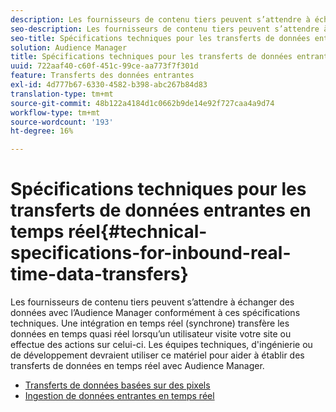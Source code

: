 ```yaml
---
description: Les fournisseurs de contenu tiers peuvent s’attendre à échanger des données avec l’Audience Manager conformément à ces spécifications techniques. Une intégration en temps réel (synchrone) transfère les données en temps quasi réel lorsqu’un utilisateur visite votre site ou effectue des actions sur celui-ci. Les équipes techniques, d'ingénierie ou de développement devraient utiliser ce matériel pour aider à établir des transferts de données en temps réel avec Audience Manager.
seo-description: Les fournisseurs de contenu tiers peuvent s’attendre à échanger des données avec l’Audience Manager conformément à ces spécifications techniques. Une intégration en temps réel (synchrone) transfère les données en temps quasi réel lorsqu’un utilisateur visite votre site ou effectue des actions sur celui-ci. Les équipes techniques, d'ingénierie ou de développement devraient utiliser ce matériel pour aider à établir des transferts de données en temps réel avec Audience Manager.
seo-title: Spécifications techniques pour les transferts de données entrantes en temps réel
solution: Audience Manager
title: Spécifications techniques pour les transferts de données entrantes en temps réel
uuid: 722aaf40-c60f-451c-99ce-aa773f7f301d
feature: Transferts des données entrantes
exl-id: 4d777b67-6330-4582-b398-abc267b84d83
translation-type: tm+mt
source-git-commit: 48b122a4184d1c0662b9de14e92f727caa4a9d74
workflow-type: tm+mt
source-wordcount: '193'
ht-degree: 16%

---
```


# Spécifications techniques pour les transferts de données entrantes en temps réel{#technical-specifications-for-inbound-real-time-data-transfers}

Les fournisseurs de contenu tiers peuvent s’attendre à échanger des données avec l’Audience Manager conformément à ces spécifications techniques. Une intégration en temps réel (synchrone) transfère les données en temps quasi réel lorsqu’un utilisateur visite votre site ou effectue des actions sur celui-ci. Les équipes techniques, d&#39;ingénierie ou de développement devraient utiliser ce matériel pour aider à établir des transferts de données en temps réel avec Audience Manager.

<!-- c_rt_realtime_intro.xml -->

* [Transferts de données basées sur des pixels](/help/using/integration/sending-audience-data/real-time-data-integration/pixel-based-data-transfer.md)
* [Ingestion de données entrantes en temps réel](/help/using/integration/sending-audience-data/real-time-data-integration/real-time-data-transfer.md)
